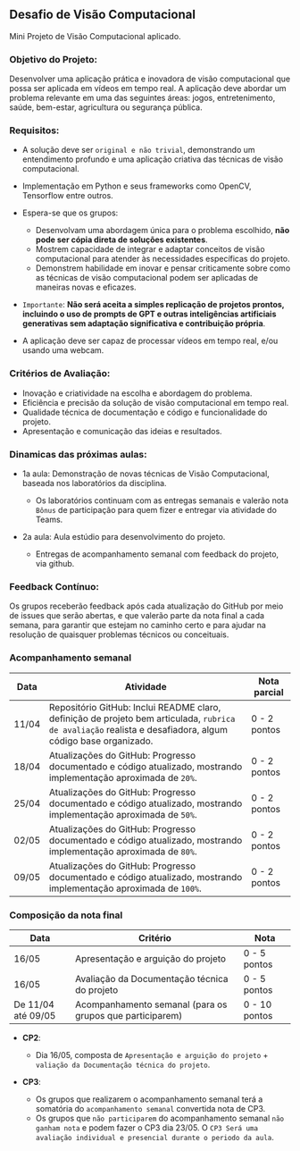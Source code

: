 ## Desafio de Visão Computacional

Mini Projeto de Visão Computacional aplicado.
 
### Objetivo do Projeto: 

Desenvolver uma aplicação prática e inovadora de visão computacional que possa ser aplicada em vídeos em tempo real. 
A aplicação deve abordar um problema relevante em uma das seguintes áreas: jogos, entretenimento, saúde, bem-estar, agricultura ou 
segurança pública.
 
### Requisitos:

- A solução deve ser `original e não trivial`, demonstrando um entendimento profundo e uma aplicação criativa das técnicas de visão computacional.

- Implementação em Python e seus frameworks como OpenCV, Tensorflow entre outros.

- Espera-se que os grupos:
    - Desenvolvam uma abordagem única para o problema escolhido, **não pode ser cópia direta de soluções existentes**.
    - Mostrem capacidade de integrar e adaptar conceitos de visão computacional para atender às necessidades específicas do projeto.
    - Demonstrem habilidade em inovar e pensar criticamente sobre como as técnicas de visão computacional podem ser aplicadas de maneiras novas e eficazes.

- `Importante`: **Não será aceita a simples replicação de projetos prontos, incluindo o uso de prompts de GPT e outras inteligências artificiais generativas sem adaptação significativa e contribuição própria**. 
 
- A aplicação deve ser capaz de processar vídeos em tempo real, e/ou usando uma webcam.
 
### Critérios de Avaliação:

- Inovação e criatividade na escolha e abordagem do problema.
- Eficiência e precisão da solução de visão computacional em tempo real.
- Qualidade técnica de documentação e código e funcionalidade do projeto.
- Apresentação e comunicação das ideias e resultados.

### Dinamicas das próximas aulas:

- 1a aula: Demonstração de novas técnicas de Visão Computacional, baseada nos laboratórios da disciplina.
    
    - Os laboratórios continuam com as entregas semanais e valerão nota `Bônus` de participação para quem fizer e entregar via atividade do Teams.

- 2a aula: Aula estúdio para desenvolvimento do projeto.

    - Entregas de acompanhamento semanal com feedback do projeto, via github.

### Feedback Contínuo:

Os grupos receberão feedback após cada atualização do GitHub por meio de issues que serão abertas, e que valerão parte da nota final a cada semana, 
para garantir que estejam no caminho certo e para ajudar na resolução de quaisquer problemas técnicos ou conceituais.


### Acompanhamento semanal

| Data  | Atividade                                                                                                                                  | Nota parcial |
| ----- | ------------------------------------------------------------------------------------------------------------------------------------------ | ------------ |
| 11/04 | Repositório GitHub: Inclui README claro, definição de projeto bem articulada, `rubrica de avaliação` realista e desafiadora, algum código base organizado. | 0 - 2 pontos |
| 18/04 | Atualizações do GitHub: Progresso documentado e código atualizado, mostrando implementação aproximada de `20%`.                            | 0 - 2 pontos |
| 25/04 | Atualizações do GitHub: Progresso documentado e código atualizado, mostrando implementação aproximada de `50%`.                            | 0 - 2 pontos |
| 02/05 | Atualizações do GitHub: Progresso documentado e código atualizado, mostrando implementação aproximada de `80%`.                            | 0 - 2 pontos |
| 09/05 | Atualizações do GitHub: Progresso documentado e código atualizado, mostrando implementação aproximada de `100%`.                           | 0 - 2 pontos |

### Composição da nota final

| Data               | Critério                                                 | Nota          |
| ------------------ | -------------------------------------------------------- | ------------  |
| 16/05              | Apresentação e arguição do projeto                       | 0 - 5 pontos  |
| 16/05              | Avaliação da Documentação técnica do projeto             | 0 - 5 pontos  |
| De 11/04 até 09/05 | Acompanhamento semanal (para os grupos que participarem) | 0 - 10 pontos |

- **CP2**:
    -  Dia 16/05, composta de `Apresentação e arguição do projeto` + `valiação da Documentação técnica do projeto`.

- **CP3**:
    - Os grupos que realizarem o acompanhamento semanal terá a somatória do `acompanhamento semanal` convertida nota de CP3.
    - Os grupos que `não participarem` do acompanhamento semanal `não ganham nota` e podem fazer o CP3 dia 23/05. O `CP3 Será uma avaliação individual e presencial durante o periodo da aula`.  

